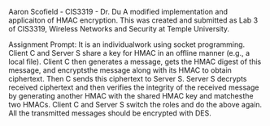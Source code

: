 Aaron Scofield - CIS3319 - Dr. Du
A modified implementation and applicaiton of HMAC encryption. 
This was created and submitted as Lab 3 of CIS3319, Wireless Networks and Security at Temple University. 

Assignment Prompt:
It is an individualwork using socket programming. Client C and Server S share a key for HMAC
in an offline manner (e.g., a local file). Client C then generates a message, gets the HMAC digest of this message, 
and encryptsthe message along with its HMAC to obtain ciphertext. Then C sends this ciphertext to Server S. 
Server S decrypts received ciphertext and then verifies the integrity of the received message by generating another 
HMAC with the shared HMAC key and matchesthe two HMACs. Client C and Server S switch the roles and do the above again.
All the transmitted messages should be encrypted with DES.
